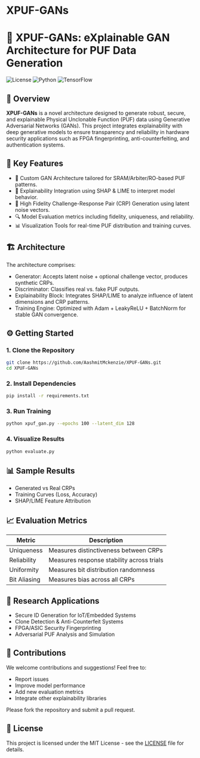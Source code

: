# XPUF-GANs

# 🔐 XPUF-GANs: eXplainable GAN Architecture for PUF Data Generation

![License](https://img.shields.io/badge/license-MIT-blue.svg)
![Python](https://img.shields.io/badge/python-3.7%2B-blue)
![TensorFlow](https://img.shields.io/badge/TensorFlow-2.x-orange)

## 📌 Overview

**XPUF-GANs** is a novel architecture designed to generate robust, secure, and explainable Physical Unclonable Function (PUF) data using Generative Adversarial Networks (GANs). This project integrates explainability with deep generative models to ensure transparency and reliability in hardware security applications such as FPGA fingerprinting, anti-counterfeiting, and authentication systems.

## 🧠 Key Features

- 🚀 Custom GAN Architecture tailored for SRAM/Arbiter/RO-based PUF patterns.
- 🧩 Explainability Integration using SHAP & LIME to interpret model behavior.
- 🎯 High Fidelity Challenge-Response Pair (CRP) Generation using latent noise vectors.
- 🔍 Model Evaluation metrics including fidelity, uniqueness, and reliability.
- 📊 Visualization Tools for real-time PUF distribution and training curves.

## 🏗️ Architecture

The architecture comprises:

- Generator: Accepts latent noise + optional challenge vector, produces synthetic CRPs.
- Discriminator: Classifies real vs. fake PUF outputs.
- Explainability Block: Integrates SHAP/LIME to analyze influence of latent dimensions and CRP patterns.
- Training Engine: Optimized with Adam + LeakyReLU + BatchNorm for stable GAN convergence.


## ⚙️ Getting Started

### 1. Clone the Repository

```bash
git clone https://github.com/AashmitMckenzie/XPUF-GANs.git
cd XPUF-GANs
````

### 2. Install Dependencies

```bash
pip install -r requirements.txt
```

### 3. Run Training

```bash
python xpuf_gan.py --epochs 100 --latent_dim 128
```

### 4. Visualize Results

```bash
python evaluate.py
```

## 📊 Sample Results

* Generated vs Real CRPs
* Training Curves (Loss, Accuracy)
* SHAP/LIME Feature Attribution


## 📈 Evaluation Metrics

| Metric       | Description                               |
| ------------ | ----------------------------------------- |
| Uniqueness   | Measures distinctiveness between CRPs     |
| Reliability  | Measures response stability across trials |
| Uniformity   | Measures bit distribution randomness      |
| Bit Aliasing | Measures bias across all CRPs             |

## 🔬 Research Applications

* Secure ID Generation for IoT/Embedded Systems
* Clone Detection & Anti-Counterfeit Systems
* FPGA/ASIC Security Fingerprinting
* Adversarial PUF Analysis and Simulation

## 🙌 Contributions

We welcome contributions and suggestions! Feel free to:

* Report issues
* Improve model performance
* Add new evaluation metrics
* Integrate other explainability libraries

Please fork the repository and submit a pull request.

## 📄 License

This project is licensed under the MIT License - see the [LICENSE](LICENSE) file for details.
